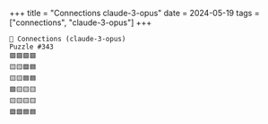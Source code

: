 +++
title = "Connections claude-3-opus"
date = 2024-05-19
tags = ["connections", "claude-3-opus"]
+++

```text
🤖 Connections (claude-3-opus) 
Puzzle #343
🟩🟩🟩🟩
🟨🟨🟪🟦
🟨🟨🟦🟦
🟪🟨🟨🟨
🟨🟨🟨🟨
🟪🟪🟦🟦
```
